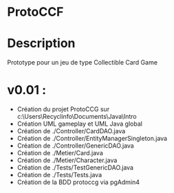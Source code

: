 
# ProtoCCF
# Description
 Prototype pour un jeu de type Collectible Card Game
# v0.01 : 
- Création du projet ProtoCCG sur c:\Users\Recyclinfo\Documents\Java\Intro 
- Création UML gameplay et UML Java global
- Création de ./Controller/CardDAO.java
- Création de ./Controller/EntityManagerSingleton.java
- Création de ./Controller/GenericDAO.java
- Création de ./Metier/Card.java
- Création de ./Metier/Character.java
- Création de ./Tests/TestGenericDAO.java
- Création de ./Tests/Tests.java
- Création de la BDD protoccg via pgAdmin4
